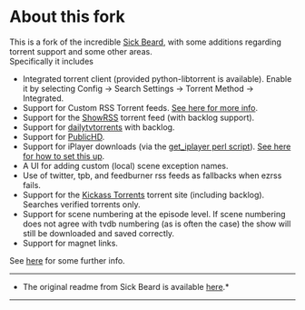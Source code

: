 # About this fork

This is a fork of the incredible [Sick Beard](https://github.com/midgetspy/Sick-Beard), with some additions regarding torrent support and some other areas.  
Specifically it includes
* Integrated torrent client (provided python-libtorrent is available).  Enable it by selecting Config -> Search Settings -> Torrent Method -> Integrated. 
* Support for Custom RSS Torrent feeds.  [See here for more info](http://brickybox.com/2013/04/24/sickbeard-manual-rss-custom-torrent-providers).
* Support for the [ShowRSS](http://showrss.karmorra.info/) torrent feed (with backlog support).
* Support for [dailytvtorrents](http://www.dailytvtorrents.org/) with backlog.
* Support for [PublicHD](http://publichd.se/).
* Support for iPlayer downloads (via the [get_iplayer perl script](http://www.infradead.org/get_iplayer/html/get_iplayer.html)). [See here for how to set this up](http://brickybox.com/2013/03/05/sickbeard-iplayer-requirements).
* A UI for adding custom (local) scene exception names.
* Use of twitter, tpb, and feedburner rss feeds as fallbacks when ezrss fails.
* Support for the [Kickass Torrents](http://kat.ph/) torrent site (including backlog).  Searches verified torrents only.
* Support for scene numbering at the episode level.  If scene numbering does not agree with tvdb numbering (as is often the case) the show will still be downloaded and saved correctly.
* Support for magnet links.


See [here](http://brickybox.com/2012/09/24/sickbeard-fork-feature-summary) for some further info.  


* * *

* The original readme from Sick Beard is available [here](https://github.com/midgetspy/Sick-Beard/blob/master/readme.md).*

* * *

